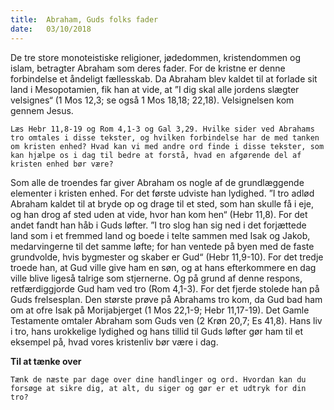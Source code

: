 ```yaml
---
title:  Abraham, Guds folks fader
date:   03/10/2018
---
```


De tre store monoteistiske religioner, jødedommen, kristendommen og islam, betragter Abraham som deres fader. For de kristne er denne forbindelse et åndeligt fællesskab. Da Abraham blev kaldet til at forlade sit land i Mesopotamien, fik han at vide, at ”I dig skal alle jordens slægter velsignes“ (1 Mos 12,3; se også 1 Mos 18,18; 22,18). Velsignelsen kom gennem Jesus.

`Læs Hebr 11,8-19 og Rom 4,1-3 og Gal 3,29. Hvilke sider ved Abrahams tro omtales i disse tekster, og hvilken forbindelse har de med tanken om kristen enhed? Hvad kan vi med andre ord finde i disse tekster, som kan hjælpe os i dag til bedre at forstå, hvad en afgørende del af kristen enhed bør være?`

Som alle de troendes far giver Abraham os nogle af de grundlæggende elementer i kristen enhed. For det første udviste han lydighed. ”I tro adlød Abraham kaldet til at bryde op og drage til et sted, som han skulle få i eje, og han drog af sted uden at vide, hvor han kom hen“ (Hebr 11,8). For det andet fandt han håb i Guds løfter. ”I tro slog han sig ned i det forjættede land som i et fremmed land og boede i telte sammen med Isak og Jakob, medarvingerne til det samme løfte; for han ventede på byen med de faste grundvolde, hvis bygmester og skaber er Gud“ (Hebr 11,9-10). For det tredje troede han, at Gud ville give ham en søn, og at hans efterkommere en dag ville blive ligeså talrige som stjernerne. Og på grund af denne respons, retfærdiggjorde Gud ham ved tro (Rom 4,1-3). For det fjerde stolede han på Guds frelsesplan. Den største prøve på Abrahams tro kom, da Gud bad ham om at ofre Isak på Morijabjerget (1 Mos 22,1-9; Hebr 11,17-19).
Det Gamle Testamente omtaler Abraham som Guds ven (2 Krøn 20,7; Es 41,8). Hans liv i tro, hans urokkelige lydighed og hans tillid til Guds løfter gør ham til et eksempel på, hvad vores kristenliv bør være i dag.

**Til at tænke over**

`Tænk de næste par dage over dine handlinger og ord. Hvordan kan du forsøge at sikre dig, at alt, du siger og gør er et udtryk for din tro?`
